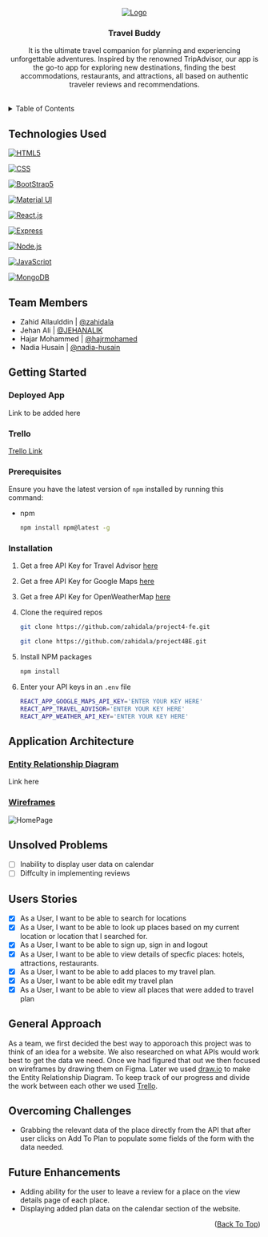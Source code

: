 <a name="readme-top"></a>

<div align="center">
  <a href="#">
    <img src="https://i.ibb.co/yRkszL6/travel-buddy.png" alt="Logo">
  </a>

  <h3 align="center">Travel Buddy</h3>

  <p align="center">
  It is the ultimate travel companion for planning and experiencing unforgettable adventures. Inspired by the renowned TripAdvisor, our app is the go-to app for exploring new destinations, finding the best accommodations, restaurants, and attractions, all based on authentic traveler reviews and recommendations.
  </p>
</div>
<br>

<!-- TABLE OF CONTENTS -->
<details>
  <summary>Table of Contents</summary>
  <ol>
    <li><a href="#technologies-used">Technologies Used</a></li>
    <li><a href="#team-members">Team Members</a></li>
    <li><a href="#getting-started">Getting Started</a></li>
    <ul>
        <li><a href="#deployed-app">Deployed App</a></li>
        <li><a href="#trello">Trello</a></li>
        <li><a href="#prerequisites">Prerequisites</a></li>
        <li><a href="#installation">Installation</a></li>
    </ul>
    <li><a href="#application-architecture">Application Architecture</a></li>
    <ul>
        <li><a href="#entity-relationship-diagram">Entity Relationship Diagram</a></li>
        <li><a href="#wireframes">Wireframes</a></li>
    </ul>
    <li><a href="#unsolved-problems">Unsolved Problems</a></li>
    <li><a href="#users-stories">Users Stories</a></li>
    <li><a href="#general-approach">General Approach</a></li>
    <li><a href="#overcoming-challenges">Overcoming Challenges</a></li>
    <li><a href="#future-enhancements">Future Enhancements</a></li>
  </ol>
</details>

## Technologies Used

[![HTML5](https://img.shields.io/badge/HTML-239120?style=for-the-badge&logo=html5&logoColor=white)](https://en.wikipedia.org/wiki/HTML)

[![CSS](https://img.shields.io/badge/CSS-239120?&style=for-the-badge&logo=css3&logoColor=white)](https://en.wikipedia.org/wiki/CSS)

[![BootStrap5](https://img.shields.io/badge/Bootstrap-563D7C?style=for-the-badge&logo=bootstrap&logoColor=white)](https://www.getbootstrap.com)

[![Material UI](https://img.shields.io/badge/Material--UI-0081CB?style=for-the-badge&logo=material-ui&logoColor=white)](https://mui.com/core/)

[![React.js](https://img.shields.io/badge/React-20232A?style=for-the-badge&logo=react&logoColor=61DAFB)](https://react.dev/)

[![Express](https://img.shields.io/badge/Express.js-404D59?style=for-the-badge)](https://expressjs.com/)

[![Node.js](https://img.shields.io/badge/Node.js-43853D?style=for-the-badge&logo=node.js&logoColor=white)](https://nodejs.org/en)

[![JavaScript](https://img.shields.io/badge/JavaScript-F7DF1E?style=for-the-badge&logo=javascript&logoColor=black)](https://developer.mozilla.org/en-US/docs/Web/JavaScript)

[![MongoDB](https://img.shields.io/badge/MongoDB-4EA94B?style=for-the-badge&logo=mongodb&logoColor=white)](https://www.mongodb.com/)


## Team Members

- Zahid Allaulddin | [@zahidala](https://github.com/zahidala)
- Jehan Ali | [@JEHANALIK](https://github.com/JEHANALIK)
- Hajar Mohammed | [@hajrmohamed](https://github.com/hajrmohamed)
- Nadia Husain | [@nadia-husain](https://github.com/nadia-husain)

## Getting Started

### Deployed App

Link to be added here

### Trello

[Trello Link](https://trello.com/invite/b/9IzqZ8mT/ATTI8f1126078046018e82cc3b85f40fa229211AA0D3/project4)

### Prerequisites

Ensure you have the latest version of `npm` installed by running this command:

* npm
  ```sh
  npm install npm@latest -g
  ```

### Installation

1. Get a free API Key for Travel Advisor [here](https://rapidapi.com/apidojo/api/travel-advisor)
2. Get a free API Key for Google Maps [here](https://developers.google.com/maps/documentation/javascript/get-api-key)
3. Get a free API Key for OpenWeatherMap [here](https://openweathermap.org/appid)
4. Clone the required repos

   ```sh
   git clone https://github.com/zahidala/project4-fe.git
   ```
    ```sh
   git clone https://github.com/zahidala/project4BE.git
   ```
5. Install NPM packages
    ```sh
    npm install
    ```
6. Enter your API keys in an `.env` file
   ```sh
   REACT_APP_GOOGLE_MAPS_API_KEY='ENTER YOUR KEY HERE'
   REACT_APP_TRAVEL_ADVISOR='ENTER YOUR KEY HERE'
   REACT_APP_WEATHER_API_KEY='ENTER YOUR KEY HERE'
   ```

## Application Architecture

### <ins>Entity Relationship Diagram</ins>

<!-- ![ERD]() -->
Link here

### <ins>Wireframes</ins>

![HomePage](https://i.ibb.co/cwK23C7/React-App.png)

## Unsolved Problems

- [ ] Inability to display user data on calendar
- [ ] Diffculty in implementing reviews

## Users Stories

- [x] As a User, I want to be able to search for locations
- [x] As a User, I want to be able to look up places based on my current location or location that I searched for.
- [x] As a User, I want to be able to sign up, sign in and logout
- [x] As a User, I want to be able to view details of specfic places: hotels, attractions, restaurants.
- [x] As a User, I want to be able to add places to my travel plan.
- [x] As a User, I want to be able edit my travel plan
- [x] As a User, I want to be able to view all places that were added to travel plan

## General Approach

As a team, we first decided the best way to apporoach this project was to think of an idea for a website. We also researched on what APIs would work best to get the data we need. Once we had figured that out we then focused on wireframes by drawing them on Figma. Later we used [draw.io](draw.io) to make the Entity Relationship Diagram. To keep track of our progress and divide the work between each other we used [Trello](https://trello.com/).

## Overcoming Challenges

- Grabbing the relevant data of the place directly from the API that after user clicks on Add To Plan to populate some fields of the form with the data needed.

## Future Enhancements

- Adding ability for the user to leave a review for a place on the view details page of each place.
- Displaying added plan data on the calendar section of the website.

<p align="right">(<a href="#readme-top">Back To Top</a>)</p>